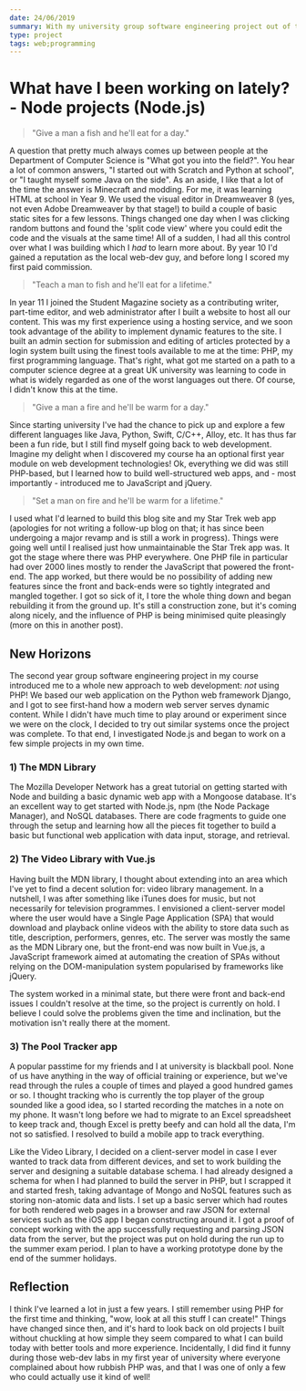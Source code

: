 ```yaml
---
date: 24/06/2019
summary: With my university group software engineering project out of the way, I took the opportunity during a couple of weeks of downtime to improve my understanding of JavaScript based web server systems in my quest to finally ditch PHP once and for all.
type: project
tags: web;programming
---
```


# What have I been working on lately? - Node projects (Node.js)

> "Give a man a fish and he'll eat for a day."

A question that pretty much always comes up between people at the Department of Computer Science is "What got you into the field?". You hear a lot of common answers, "I started out with Scratch and Python at school", or "I taught myself some Java on the side". As an aside, I like that a lot of the time the answer is Minecraft and modding. For me, it was learning HTML at school in Year 9. We used the visual editor in Dreamweaver 8 (yes, not even Adobe Dreamweaver by that stage!) to build a couple of basic static sites for a few lessons. Things changed one day when I was clicking random buttons and found the 'split code view' where you could edit the code and the visuals at the same time! All of a sudden, I had all this control over what I was building which I _had_ to learn more about. By year 10 I'd gained a reputation as the local web-dev guy, and before long I scored my first paid commission.

> "Teach a man to fish and he'll eat for a lifetime."

In year 11 I joined the Student Magazine society as a contributing writer, part-time editor, and web administrator after I built a website to host all our content. This was my first experience using a hosting service, and we soon took advantage of the ability to implement dynamic features to the site. I built an admin section for submission and editing of articles protected by a login system built using the finest tools available to me at the time: PHP, my first programming language. That's right, what got me started on a path to a computer science degree at a great UK university was learning to code in what is widely regarded as one of the worst languages out there. Of course, I didn't know this at the time.

> "Give a man a fire and he'll be warm for a day."

Since starting university I've had the chance to pick up and explore a few different languages like Java, Python, Swift, C/C++, Alloy, etc. It has thus far been a fun ride, but I still find myself going back to web development. Imagine my delight when I discovered my course ha an optional first year module on web development technologies! Ok, everything we did was still PHP-based, but I learned how to build well-structured web apps, and - most importantly - introduced me to JavaScript and jQuery. 

> "Set a man on fire and he'll be warm for a lifetime."

I used what I'd learned to build this blog site and my Star Trek web app (apologies for not writing a follow-up blog on that; it has since been undergoing a major revamp and is still a work in progress). Things were going well until I realised just how unmaintainable the Star Trek app was. It got the stage where there was PHP everywhere. One PHP file in particular had over 2000 lines mostly to render the JavaScript that powered the front-end. The app worked, but there would be no possibility of adding new features since the front and back-ends were so tightly integrated and mangled together. I got so sick of it, I tore the whole thing down and began rebuilding it from the ground up. It's still a construction zone, but it's coming along nicely, and the influence of PHP is being minimised quite pleasingly (more on this in another post).

## New Horizons

The second year group software engineering project in my course introduced me to a whole new approach to web development: _not_ using PHP! We based our web application on the Python web framework Django, and I got to see first-hand how a modern web server serves dynamic content. While I didn't have much time to play around or experiment since we were on the clock, I decided to try out similar systems once the project was complete. To that end, I investigated Node.js and began to work on a few simple projects in my own time.

### 1) The MDN Library

The Mozilla Developer Network has a great tutorial on getting started with Node and building a basic dynamic web app with a Mongoose database. It's an excellent way to get started with Node.js, npm (the Node Package Manager), and NoSQL databases. There are code fragments to guide one through the setup and learning how all the pieces fit together to build a basic but functional web application with data input, storage, and retrieval.

### 2) The Video Library with Vue.js

Having built the MDN library, I thought about extending into an area which I've yet to find a decent solution for: video library management. In a nutshell, I was after something like iTunes does for music, but not necessarily for television programmes. I envisioned a client-server model where the user would have a Single Page Application (SPA) that would download and playback online videos with the ability to store data such as title, description, performers, genres, etc. The server was mostly the same as the MDN Library one, but the front-end was now built in Vue.js, a JavaScript framework aimed at automating the creation of SPAs without relying on the DOM-manipulation system popularised by frameworks like jQuery.

The system worked in a minimal state, but there were front and back-end issues I couldn't resolve at the time, so the project is currently on hold. I believe I could solve the problems given the time and inclination, but the motivation isn't really there at the moment. 

### 3) The Pool Tracker app

A popular passtime for my friends and I at university is blackball pool. None of us have anything in the way of official training or experience, but we've read through the rules a couple of times and played a good hundred games or so. I thought tracking who is currently the top player of the group sounded like a good idea, so I started recording the matches in a note on my phone. It wasn't long before we had to migrate to an Excel spreadsheet to keep track and, though Excel is pretty beefy and can hold all the data, I'm not so satisfied. I resolved to build a mobile app to track everything.

Like the Video Library, I decided on a client-server model in case I ever wanted to track data from different devices, and set to work building the server and designing a suitable database schema. I had already designed a schema for when I had planned to build the server in PHP, but I scrapped it and started fresh, taking advantage of Mongo and NoSQL features such as storing non-atomic data and lists. I set up a basic server which had routes for both rendered web pages in a browser and raw JSON for external services such as the iOS app I began constructing around it. I got a proof of concept working with the app successfully requesting and parsing JSON data from the server, but the project was put on hold during the run up to the summer exam period. I plan to have a working prototype done by the end of the summer holidays.

## Reflection

I think I've learned a lot in just a few years. I still remember using PHP for the first time and thinking, "wow, look at all this stuff I can create!" Things have changed since then, and it's hard to look back on old projects I built without chuckling at how simple they seem compared to what I can build today with better tools and more experience. Incidentally, I did find it funny during those web-dev labs in my first year of university where everyone complained about how rubbish PHP was, and that I was one of only a few who could actually use it kind of well!